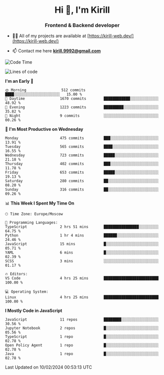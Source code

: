 <h1 align="center">Hi 👋, I'm Kirill</h1>
<h3 align="center">Frontend & Backend developer</h3>

- 👨‍💻 All of my projects are available at [https://kirill-web.dev/](https://kirill-web.dev/)

- 📫 Contact me here **kirill.9992@gmail.com**











<!--START_SECTION:waka-->
![Code Time](http://img.shields.io/badge/Code%20Time-1%2C648%20hrs%205%20mins-blue)

![Lines of code](https://img.shields.io/badge/From%20Hello%20World%20I%27ve%20Written-4.2%20million%20lines%20of%20code-blue)

**I'm an Early 🐤** 

```text
🌞 Morning                512 commits         ████░░░░░░░░░░░░░░░░░░░░░   15.00 % 
🌆 Daytime                1670 commits        ████████████░░░░░░░░░░░░░   48.92 % 
🌃 Evening                1223 commits        █████████░░░░░░░░░░░░░░░░   35.82 % 
🌙 Night                  9 commits           ░░░░░░░░░░░░░░░░░░░░░░░░░   00.26 % 
```
📅 **I'm Most Productive on Wednesday** 

```text
Monday                   475 commits         ███░░░░░░░░░░░░░░░░░░░░░░   13.91 % 
Tuesday                  565 commits         ████░░░░░░░░░░░░░░░░░░░░░   16.55 % 
Wednesday                723 commits         █████░░░░░░░░░░░░░░░░░░░░   21.18 % 
Thursday                 402 commits         ███░░░░░░░░░░░░░░░░░░░░░░   11.78 % 
Friday                   653 commits         █████░░░░░░░░░░░░░░░░░░░░   19.13 % 
Saturday                 280 commits         ██░░░░░░░░░░░░░░░░░░░░░░░   08.20 % 
Sunday                   316 commits         ██░░░░░░░░░░░░░░░░░░░░░░░   09.26 % 
```


📊 **This Week I Spent My Time On** 

```text
🕑︎ Time Zone: Europe/Moscow

💬 Programming Languages: 
TypeScript               2 hrs 51 mins       ████████████████░░░░░░░░░   64.75 % 
Python                   1 hr 4 mins         ██████░░░░░░░░░░░░░░░░░░░   24.46 % 
JavaScript               15 mins             █░░░░░░░░░░░░░░░░░░░░░░░░   05.71 % 
YAML                     6 mins              █░░░░░░░░░░░░░░░░░░░░░░░░   02.39 % 
SCSS                     3 mins              ░░░░░░░░░░░░░░░░░░░░░░░░░   01.17 % 

🔥 Editors: 
VS Code                  4 hrs 25 mins       █████████████████████████   100.00 % 

💻 Operating System: 
Linux                    4 hrs 25 mins       █████████████████████████   100.00 % 
```

**I Mostly Code in JavaScript** 

```text
JavaScript               11 repos            ████████░░░░░░░░░░░░░░░░░   30.56 % 
Jupyter Notebook         2 repos             █░░░░░░░░░░░░░░░░░░░░░░░░   05.56 % 
TypeScript               1 repo              █░░░░░░░░░░░░░░░░░░░░░░░░   02.78 % 
Open Policy Agent        1 repo              █░░░░░░░░░░░░░░░░░░░░░░░░   02.78 % 
Java                     1 repo              █░░░░░░░░░░░░░░░░░░░░░░░░   02.78 % 
```




 Last Updated on 10/02/2024 00:53:13 UTC
<!--END_SECTION:waka-->
